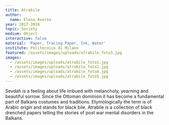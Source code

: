 ```yaml
---
title: Atrabile
author:
  name: Elena Aversa
year: 2017-2018
topic: Society
medium: Object
interactive: false
material: 'Paper, Tracing Paper, Ink, Water'
institute: Politecnico di Milano
featured: /assets/images/uploads/atrabile_foto3.jpg
images:
  - /assets/images/uploads/atrabile_foto1.jpg
  - /assets/images/uploads/atrabile_foto2.jpg
  - /assets/images/uploads/atrabile_foto4.jpg
  - /assets/images/uploads/atrabile_foto5.jpg
---
```

Sevdah is a feeling about life imbued with melancholy, yearning and beautiful sorrow. Since the Ottoman dominion it has become a fundamental part of Balkans costumes and traditions. Etymologically the term is of Arabic origin and stands for black bile. Atrabile is a collection of black drenched papers telling the stories of post war mental disorders in the Balkans.

